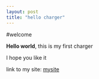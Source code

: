 ```yaml
---
layout: post
title: "hello charger"
---
```


#welcome

**Hello world**, this is my first charger

I hope you like it

link to my site: [mysite](/dummytest)
